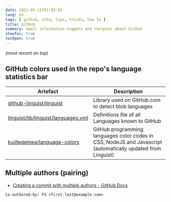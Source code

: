 ```yaml
---
date: 2021-05-11T01:03:51
lang: en
tags: [ github, info, tips, tricks, how to ]
title: GitHub
summary: Small information nuggets and recipies about GitHub
showToc: true
tocOpen: true
---
```


*(most recent on top)*

## GitHub colors used in the repo's language statistics bar

| Artefact                                                     | Description                                                  |
| ------------------------------------------------------------ | ------------------------------------------------------------ |
| [github-linguist/linguist](https://github.com/github-linguist/linguist) | Library used on GitHub.com to detect blob languages |
| [linguist/lib/linguist/languages.yml](https://github.com/github-linguist/linguist/blob/master/lib/linguist/languages.yml) | Definitions file of all Languages known to GitHub |
| [kujitegemea/language-colors](https://github.com/kujitegemea/language-colors) | GitHub programming languages color codes in CSS, NodeJS and Javascript (automatically updated from Linguist) |

## Multiple authors (pairing)

* [Creating a commit with multiple authors - GitHub Docs](https://docs.github.com/en/github/committing-changes-to-your-project/creating-a-commit-with-multiple-authors)

```text
Co-authored-by: FS <first.last@example.com>
```
